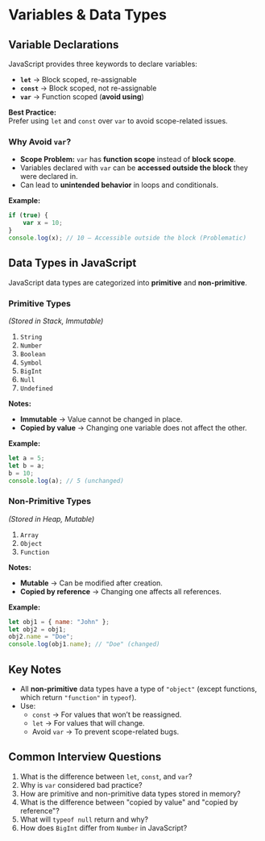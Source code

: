 # Variables & Data Types 

## Variable Declarations

JavaScript provides three keywords to declare variables:

- **`let`** → Block scoped, re-assignable  
- **`const`** → Block scoped, not re-assignable  
- **`var`** → Function scoped (**avoid using**)  

**Best Practice:**  
Prefer using `let` and `const` over `var` to avoid scope-related issues.

### Why Avoid `var`?

- **Scope Problem:** `var` has **function scope** instead of **block scope**.
- Variables declared with `var` can be **accessed outside the block** they were declared in.
- Can lead to **unintended behavior** in loops and conditionals.

**Example:**
```javascript
if (true) {
    var x = 10;
}
console.log(x); // 10 — Accessible outside the block (Problematic)
```

## Data Types in JavaScript

JavaScript data types are categorized into **primitive** and **non-primitive**.

### Primitive Types  
*(Stored in Stack, Immutable)*

1. `String`
2. `Number`
3. `Boolean`
4. `Symbol`
5. `BigInt`
6. `Null`
7. `Undefined`

**Notes:**
- **Immutable** → Value cannot be changed in place.
- **Copied by value** → Changing one variable does not affect the other.

**Example:**
```javascript
let a = 5;
let b = a;
b = 10;
console.log(a); // 5 (unchanged)
```

### Non-Primitive Types  
*(Stored in Heap, Mutable)*

1. `Array`
2. `Object`
3. `Function`

**Notes:**
- **Mutable** → Can be modified after creation.
- **Copied by reference** → Changing one affects all references.

**Example:**
```javascript
let obj1 = { name: "John" };
let obj2 = obj1;
obj2.name = "Doe";
console.log(obj1.name); // "Doe" (changed)
```

## Key Notes

- All **non-primitive** data types have a type of `"object"` (except functions, which return `"function"` in `typeof`).
- Use:
  - `const` → For values that won’t be reassigned.
  - `let` → For values that will change.
  - Avoid `var` → To prevent scope-related bugs.

## Common Interview Questions

1. What is the difference between `let`, `const`, and `var`?  
2. Why is `var` considered bad practice?  
3. How are primitive and non-primitive data types stored in memory?  
4. What is the difference between "copied by value" and "copied by reference"?  
5. What will `typeof null` return and why?  
6. How does `BigInt` differ from `Number` in JavaScript?
